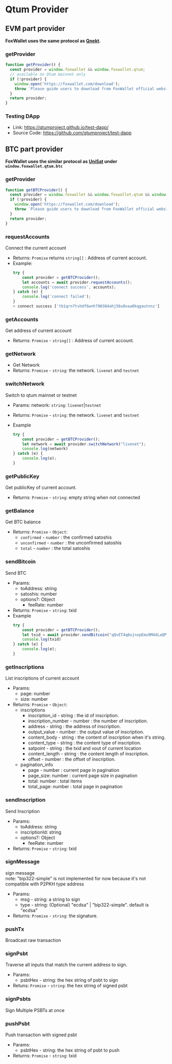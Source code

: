 # Qtum Provider

## EVM part provider

**FoxWallet uses the same protocol as [Qnekt](https://github.com/qtumproject/metamask-extension).**

### getProvider

```js
function getProvider() {
  const provider = window.foxwallet && window.foxwallet.qtum;
  // available on Qtum mainnet only
  if (!provider) {
    window.open('https://foxwallet.com/download');
    throw `Please guide users to download from FoxWallet official website`
  }
  return provider;
}
```


### Testing DApp
- Link: https://qtumproject.github.io/test-dapp/
- Source Code: https://github.com/qtumproject/test-dapp

## BTC part provider

**FoxWallet uses the similar protocol as [UniSat](https://docs.unisat.io/dev/unisat-wallet-api) under `window.foxwallet.qtum.btc`**

### getProvider
```js
function getBTCProvider() {
  const provider = window.foxwallet && window.foxwallet.qtum && window.foxwallet.qtum.btc;
  if (!provider) {
    window.open('https://foxwallet.com/download');
    throw `Please guide users to download from FoxWallet official website`
  }
  return provider;
}
```

### requestAccounts
Connect the current account
* Returns: `Promise` returns `string[]` : Address of current account.
* Example:
    ```js
    try {
        const provider = getBTCProvider();
        let accounts = await provider.requestAccounts();
        console.log('connect success', accounts);
    } catch (e) {
        console.log('connect failed');
    }
    > connect success ['tb1qrn7tvhdf6wnh790384ahj56u0xaa0kqgautnnz']
    ```

### getAccounts
Get address of current account
* Returns: `Promise` - `string[]` : Address of current account.

### getNetwork
* Get Network
* Returns: `Promise` - `string`: the network. `livenet` and `testnet`

### switchNetwork
Switch to qtum mainnet or testnet
* Params:  network: `string`: `livenet`|`testnet`
* Returns: `Promise` - `string`: the network. `livenet` and `testnet`

* Example
    ```js
    try {
        const provider = getBTCProvider();  
        let network = await provider.switchNetwork("livenet");
        console.log(network)
    } catch (e) {
        console.log(e);
    }
    ```

### getPublicKey
Get publicKey of current account.
* Returns: `Promise` - `string`: empty string when not connected

### getBalance
Get BTC balance
* Returns: `Promise` - `Object`:
    * `confirmed` - `number` : the confirmed satoshis
    * `unconfirmed` - `number` : the unconfirmed satoshis
    * `total` - `number` : the total satoshis

### sendBitcoin
Send BTC
* Params:
    * toAddress: string
    * satoshis: number
    * options?: Object
        * feeRate: number
* Returns: `Promise` - `string`: txid
* Example
    ```js
    try {
        const provider = getBTCProvider();  
        let txid = await provider.sendBitcoin("qQvET4q6ojnxpEmu9M4dLaQPZ4idaVSYGT",1000);
        console.log(txid)
    } catch (e) {
        console.log(e);
    }
    ```

### getInscriptions
List inscriptions of current account
* Params:
  * page: number
  * size: number
* Returns: `Promise` - `Object`:
  * inscriptions
    * inscription_id - string :  the id of inscription.
    * inscription_number - number :  the number of inscription.
    * address - string : the address of inscription.
    * output_value - number : the output value of inscription.
    * content_body - string : the content of inscription when it's string.
    * content_type - string : the content type of inscription.
    * satpoint - string : the txid and vout of current location
    * content_length - string : the content length of inscription.
    * offset - number : the offset of inscription.
  * pagination_info
    * page - number : current page in pagination
    * page_size: number : current page size in pagination
    * total: number : total items
    * total_page: number : total page in pagination

### sendInscription
Send Inscription
* Params:
  * toAddress: string
  * inscriptionId: string
  * options?: Object
    * feeRate: number
* Returns: `Promise` - `string`: txid


### signMessage
sign message   
note: "bip322-simple" is not implemented for now because it's not compatible with P2PKH type address
* Params:
  * msg - string: a string to sign
  * type - string:  (Optional) "ecdsa" | "bip322-simple". default is "ecdsa" 
* Returns: `Promise` - `string`: the signature.

### pushTx
Broadcast raw transaction

### signPsbt
Traverse all inputs that match the current address to sign.
* Params:
  * psbtHex - string: the hex string of psbt to sign
* Retuns: `Promise` - `string`: the hex string of signed psbt

### signPsbts
Sign Multiple PSBTs at once

### pushPsbt
Push transaction with signed psbt
* Params:
  * psbtHex - string: the hex string of psbt to push
* Returns: `Promise` - `string`: txid    
